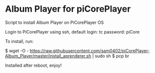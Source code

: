 # Album Player for piCorePlayer

Script to install Album Player on PiCorePlayer OS

Login to PiCorePlayer using ssh, default login: tc password: piCore

To install, run:

$ wget -O - https://raw.githubusercontent.com/sam0402/piCorePlayer-Album_Player/master/install_aprenderer.sh | sudo sh
$ pcp br

Installed after reboot, enjoy!
